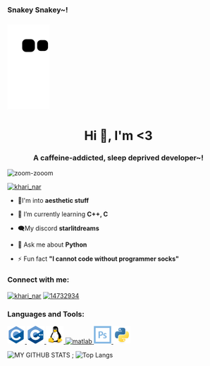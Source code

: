 
<h3> Snakey Snakey~! <h3>
<picture>
  <source media="(prefers-color-scheme: dark)" srcset="https://github.com/zoom-zooom/zoom-zooom/blob/output/github-contribution-grid-snake.svg" />
  <source media="(prefers-color-scheme: light)" srcset="https://github.com/zoom-zooom/zoom-zooom/blob/output/github-contribution-grid-snake.svg" />
  <img alt="github-snake" src="https://github.com/zoom-zooom/zoom-zooom/blob/output/github-contribution-grid-snake.svg" />
</picture>
<h1 align="center">Hi 💖, I'm  &lt;3 </h1>
<h3 align="center">A caffeine-addicted, sleep deprived developer~! </h3>

<p align="left"> <img src="https://komarev.com/ghpvc/?username=zoom-zooom&label=Profile%20views&color=0e75b6&style=flat" alt="zoom-zooom" /> </p>

<p align="left"> <a href="https://twitter.com/StarlitDreamsss" target="blank"><img src="https://img.shields.io/twitter/follow/khari_nar?logo=twitter&style=for-the-badge" alt="khari_nar" /></a> </p>

- 👀I'm into **aesthetic stuff**

- 🌱 I’m currently learning **C++, C**

- 🗨️My discord **starlitdreams**

- 💬 Ask me about **Python**

- ⚡ Fun fact **"I cannot code without programmer socks"**

<h3 align="left">Connect with me:</h3>
<p align="left">
<a href="https://twitter.com/starlitdreamsss" target="blank"><img align="center" src="https://raw.githubusercontent.com/rahuldkjain/github-profile-readme-generator/master/src/images/icons/Social/twitter.svg" alt="khari_nar" height="30" width="40" /></a>
<a href="https://stackoverflow.com/users/14732934" target="blank"><img align="center" src="https://raw.githubusercontent.com/rahuldkjain/github-profile-readme-generator/master/src/images/icons/Social/stack-overflow.svg" alt="14732934" height="30" width="40" /></a>
</p>

<h3 align="left">Languages and Tools:</h3>
<p align="left"> <a href="https://www.cprogramming.com/" target="_blank" rel="noreferrer"> <img src="https://raw.githubusercontent.com/devicons/devicon/master/icons/c/c-original.svg" alt="c" width="40" height="40"/> </a> <a href="https://www.w3schools.com/cpp/" target="_blank" rel="noreferrer"> <img src="https://raw.githubusercontent.com/devicons/devicon/master/icons/cplusplus/cplusplus-original.svg" alt="cplusplus" width="40" height="40"/> </a> <a href="https://www.linux.org/" target="_blank" rel="noreferrer"> <img src="https://raw.githubusercontent.com/devicons/devicon/master/icons/linux/linux-original.svg" alt="linux" width="40" height="40"/> </a> <a href="https://www.mathworks.com/" target="_blank" rel="noreferrer"> <img src="https://upload.wikimedia.org/wikipedia/commons/2/21/Matlab_Logo.png" alt="matlab" width="40" height="40"/> </a> <a href="https://www.photoshop.com/en" target="_blank" rel="noreferrer"> <img src="https://raw.githubusercontent.com/devicons/devicon/master/icons/photoshop/photoshop-line.svg" alt="photoshop" width="40" height="40"/> </a> <a href="https://www.python.org" target="_blank" rel="noreferrer"> <img src="https://raw.githubusercontent.com/devicons/devicon/master/icons/python/python-original.svg" alt="python" width="40" height="40"/> </a> </p>

![MY GITHUB STATS ; ](https://github-readme-stats.vercel.app/api?username=StarlitDreams&show_icons=true&bg_color=00000000)
![Top Langs](https://github-readme-stats.vercel.app/api/top-langs/?username=StarlitDreams&show_icons=true&bg_color=00000000)

